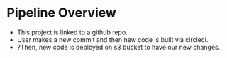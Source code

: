 # Pipeline Overview

- This project is linked to a github repo.
- User makes a new commit and then new code is built via circleci.
- ?Then, new code is deployed on s3 bucket to have our new changes.
